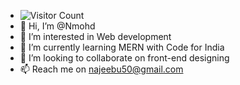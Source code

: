 - ![Visitor Count](https://profile-counter.glitch.me/{codewithfaizan}/count.svg)
- 👋 Hi, I’m @Nmohd
- 👀 I’m interested in Web development
- 🌱 I’m currently learning MERN with Code for India
- 💞️ I’m looking to collaborate on front-end designing
- 📫 Reach me on najeebu50@gmail.com

<!---
Nmohd/Nmohd is a ✨ special ✨ repository because its `README.md` (this file) appears on your GitHub profile.
You can click the Preview link to take a look at your changes.
--->
